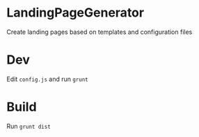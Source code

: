 # LandingPageGenerator
Create landing pages based on templates and configuration files

# Dev
Edit `config.js` and run `grunt`

# Build
Run `grunt dist`

